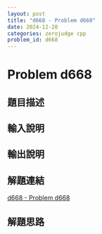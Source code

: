 ```yaml
---
layout: post
title: "d668 - Problem d668"
date: 2024-12-20
categories: zerojudge cpp
problem_id: d668
---
```


# Problem d668

## 題目描述



## 輸入說明



## 輸出說明



## 解題連結

[d668 - Problem d668](https://zerojudge.tw/ShowProblem?problemid=d668)

## 解題思路

